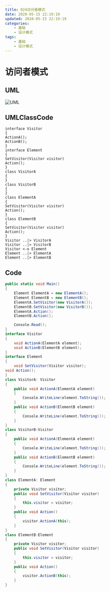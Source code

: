 ```yaml
---
title: 024访问者模式
date: 2020-05-15 22:19:19
updated: 2020-05-15 22:19:19
categories:
	- 基础
	- 设计模式
tags: 
	- 基础
	- 设计模式
---
```

# 访问者模式


<!--more-->
## UML

![UML](http://www.plantuml.com/plantuml/png/SoWkIImgAStDuShCAqajIajCJbK8oopEBCalughcSamkoSpFSzJGj8OodK3CMYIrhZcfkQbv9K2rmQabK8qQK5gX349hGZL3z2Rd91ONm-nmvAf65t922C5CToJDU8H69n8qmYJrz6hiuCx3Ake45xNHpOU709G6guGxN06hi1ENGsfU2Z3G0G00)

## UMLClassCode

```
interface Visitor
{
ActionA();
ActionB();
}
interface Element
{
SetVisitor(Visitor visitor)
Action();
}
class VisitorA
{
}
class VisitorB
{
}
class ElementA
{
SetVisitor(Visitor visitor)
Action();
}
class ElementB
{
SetVisitor(Visitor visitor)
Action();
}
Visitor ..|> VisitorA
Visitor ..|> VisitorB
Visitor <-o Element
Element ..|> ElementA 
Element ..|> ElementB
```

## Code

```C#
public static void Main()
{
    Element ElementA = new ElementA();
    Element ElementB = new ElementB();
    ElementA.SetVisitor(new VisitorA());
    ElementB.SetVisitor(new VisitorB());
    ElementA.Action();
    ElementB.Action();

    Console.Read();
}
interface Visitor
{
    void ActionA(ElementA element);
    void ActionB(ElementB element);
}
interface Element
{
    void SetVisitor(Visitor visitor);
void Action();
}
class VisitorA: Visitor
{
    public void ActionA(ElementA element)
    {
        Console.WriteLine(element.ToString());
    }
    public void ActionB(ElementB element)
    {
        Console.WriteLine(element.ToString());
    }
}
class VisitorB:Visitor
{
    public void ActionA(ElementA element)
    {
        Console.WriteLine(element.ToString());
    }
    public void ActionB(ElementB element)
    {
        Console.WriteLine(element.ToString());
    }
}
class ElementA: Element
{
    private Visitor visitor;
    public void SetVisitor(Visitor visitor)
    {
        this.visitor = visitor;
    }
    public void Action()
    {
        visitor.ActionA(this);
    }
}
class ElementB:Element
{
    private Visitor visitor;
    public void SetVisitor(Visitor visitor)
    {
        this.visitor = visitor;
    }
    public void Action()
    {
        visitor.ActionB(this);
    }
}
```